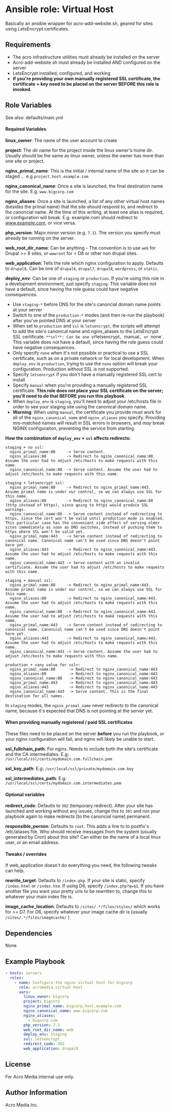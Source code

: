 # Ansible role: Virtual Host

Basically an ansible wrapper for acro-add-website.sh, geared for sites using LetsEncrypt certificates.

## Requirements

- The acro infrastructure utilities must already be installed on the server
- Acro-add-website.sh must already be installed AND configured on the server
- LetsEncrypt installed, configured, and working
- **If you're providing your own manually registered SSL certificate, the certificate + key need to be placed on the server BEFORE this role is invoked.**

## Role Variables

See also: defaults/main.yml

#### Required Variables

**linux_owner**: The name of the user account to create

**project**: The dir name for the project inside the linux owner's home dir. Usually should be the same as linux owner, unless the owner has more than one site or project.

**nginx_primal_name**: This is the initial / internal name of the site so it can be staged ... e.g `project.host.example.com`

**nginx_canonical_name**: Once a site is launched, the final destination name for the site. E.g. `www.bigcorp.com`

**nginx_aliases**: Once a site is launched, a list of any other virtual host names (besides the primal name) that the site should respond to, and redirect to the canoncial name.  At the time of this writing, at least one alias is required, or configuration will break. E.g. example.com should redirect to www.example.com, or vice versa.

**php_version**: Major.minor version (e.g. `7.1`). The version you specify  must already be running on the server.

**web_root_dir_name**: Can be anything - The convention is to use `web` for Drupal >= 8 sites, or `wwwroot` for < D8 or other non drupal sites.

**web_application**:  Tells the role which nginx configuration to apply. Defaults to `drupal8`. Can be one of `drupal6`, `drupal7`, `drupal8`, `wordpress`, or `static`.

**deploy_env**: Can be one of `staging` or `production`. If you're using this role in a development environment, just specify `staging`. This variable does not have a default, since having the role guess could have negative consequences.
- Use `staging-*` before DNS for the site's canoncial domain name points at your server
- Switch to one of the `production-*` modes (and then re-run the playbook) after you've pointed DNS at your server
- When set to `production` and `ssl` is `letsencrypt`, the scripts will attempt to add the site's canonical name and nginx_aliases to the LetsEncrypt SSL certificate.
`
**ssl**: Can be one of `letsencrypt`, `manual`, or `none`. This variable does not have a default, since having the role guess could have negative consequences.
- Only specify `none` when it's not possible or practical to use a SSL certificate, such as on a private network or for local development. When `deploy_env` is `production`, trying to use the `none` option will break your configuration. Production without SSL is not supported.
- Specify `letsencrypt` if you don't have a manually registered SSL cert to install
- Specify `manual` when you're providing a manually registered SSL certificate. **This role does not place your SSL certificate on the server; you'll need to do that BEFORE you run this playbook**.
- When `deploy_env` is `staging`, you'll need to adjust your /etc/hosts file in order to see your staging site using the canonical domain name.
- **Warning**: When using `manual`, the certificate you provide must work for all of the `nginx_canonical_name` and `nginx_aliases` you specify. Providing mis-matched names *will* result in SSL errors in browsers, and *may* break NGINX configuraiton, preventing the service from starting.

**How the combination of `deploy_env` + `ssl` affects redirects:**
  ```
  staging + no ssl:
    nginx_primal_name:80     -> Serve content.
    nginx_aliases:80         -> Redirect to nginx_canonical_name:80. Assume the user had to adjust /etc/hosts to make requests with this name.
    nginx_canonical_name:80  -> Serve content. Assume the user had to adjust /etc/hosts to make requests with this name.

  staging + letsencrypt ssl:
    nginx_primal_name:80     -> Redirect to nginx_primal_name:443. Assume primal name is under our control, so we can always use SSL for this name.
    nginx_aliases:80         -> Redirect to nginx_canonical_name:80 (http instead of https), since going to https would produce SSL warnings.
    nginx_canonical_name:80  -> Serve content instead of redirecting to https, since the cert won't be valid until production mode is enabled. This particular case has the convenient side effect of serving older sites immediately as soon as DNS switches, instead of pushing them to https where SSL won't be valid yet.
    nginx_primal_name:443    -> Serve content instead of redirecting to canonical name. Canonical name can't be used since DNS doesn't point here yet.
    nginx_aliases:443        -> Redirect to nginx_canonical_name:443. Assume the user had to adjust /etc/hosts to make requests with this name.
    nginx_canonical_name:443 -> Serve content with an invalid certificate. Assume the user had to adjust /etc/hosts to make requests with this name.

  staging + manual ssl:
    nginx_primal_name:80     -> Redirect to nginx_primal_name:443. Assume primal name is under our control, so we can always use SSL for this name.
    nginx_aliases:80         -> Redirect to nginx_canonical_name:443. Assume the user had to adjust /etc/hosts to make requests with this name.
    nginx_canonical_name:80  -> Redirect to nginx_canonical_name:443. Assume the user had to adjust /etc/hosts to make requests with this name.
    nginx_primal_name:443    -> Serve content instead of redirecting to canonical name. Canonical name can't be used since DNS doesn't point here yet.
    nginx_aliases:443        -> Redirect to nginx_canonical_name:443. Assume the user had to adjust /etc/hosts to make requests with this name.
    nginx_canonical_name:443 -> Serve content. Assume the user had to adjust /etc/hosts to make requests with this name.

  production + <any value for ssl>:
    nginx_primal_name:80      -> Redirect to nginx_canonical_name:443
    nginx_aliases:80          -> Redirect to nginx_canonical_name:443
    nginx_canonical_name:80   -> Redirect to nginx_canonical_name:443
    nginx_primal_name:443     -> Redirect to nginx_canonical_name:443
    nginx_aliases:443         -> Redirect to nginx_canonical_name:443
    nginx_canonical_name:443  -> Serve content. This is the final destination for all names.
  ```
In `staging` modes, the `nginx_primal_name` never redirects to the canonical name, because it's expected that DNS is not pointing at the server yet.

#### When providing manually registered / paid SSL certificates

These files need to be placed on the server **before** you run the playbook, or your nginx configuration will fail, and nginx will likely be unable to start.

**ssl_fullchain_path**: For nginx. Needs to include both the site's certificate and the CA intermediates. E.g:  `/usr/local/ssl/certs/mydomain.com.fullchain.pem`

**ssl_key_path**: E.g: `/usr/local/ssl/private/mydomain.com.key`

**ssl_intermediates_path**: E.g: `/usr/local/ssl/certs/mydomain.com.intermediates.pem`


#### Optional variables

**redirect_code**: Defaults to `302` (temporary redirect). After your site has launched and working without any issues, change this to `301` and run your playbook again to make redirects [to the canoncial name] permanent.

**responsible_person**: Defaults to `root`. This adds a line to to postfix's /etc/aliases file. Who should receive messages from the system (usually generated by Cron) about this site? Can either be the name of a local linux user, or an email address.


#### Tweaks / overrides

If web_application doesn't do everything you need, the following tweaks can help.

**rewrite_target**: Defaults to `/index.php`. If your site is static, specify `/index.html` or `/index.htm`. If using D6, specify `/index.php?q=$1`. If you have another file you want your pretty urls to be rewritten to, change this to whatever your main index file is.

**image_cache_location**: Defaults to `/sites/.*/files/styles/` which works for >= D7. For D6, specify whatever your image cache dir is (usually `/sites/.*/files/imagecache/` )



## Dependencies

None

## Example Playbook

```yaml
- hosts: servers
  roles:
    - name: Configure the nginx virtual host for bigcorp
      role: acromedia.virtual-host
      vars:
        linux_owner: bigcorp
        project: bigcorp
        nginx_primal_name: bigcorp.host.example.com
        nginx_canonical_name: www.bigcorp.com
        nginx_aliases:
          - bigcorp.com
        php_version: 7.1
        web_root_dir_name: web
        deploy_env: staging
        ssl: letsencrypt
        redirect_code: 302
        web_application: drupal8
```

## License

For Acro Media internal use only.

## Author Information

Acro Media Inc.
